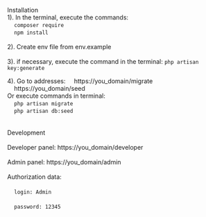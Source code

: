 Installation
<br>
1). In the terminal, execute the commands:
<br>
    &nbsp;&nbsp;&nbsp;&nbsp;`composer require`
<br>
    &nbsp;&nbsp;&nbsp;&nbsp;`npm install`
<br>     
2). Create env file from env.example
<br>  
3). if necessary, execute the command in the terminal: `php artisan key:generate`  
  
4). Go to addresses:
    &nbsp;&nbsp;&nbsp;&nbsp;https://you_domain/migrate  
    &nbsp;&nbsp;&nbsp;&nbsp;https://you_domain/seed  
Or execute commands in terminal:  
    &nbsp;&nbsp;&nbsp;&nbsp;`php artisan migrate`  
    &nbsp;&nbsp;&nbsp;&nbsp;`php artisan db:seed`  
<br>     
Development
<br>    
Developer panel: https://you_domain/developer
<br>    
Admin panel: https://you_domain/admin
<br>    
Authorization data:
<br>    
    &nbsp;&nbsp;&nbsp;&nbsp;`login: Admin`
<br>    
    &nbsp;&nbsp;&nbsp;&nbsp;`password: 12345`
